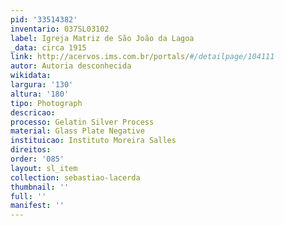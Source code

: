 ```yaml
---
pid: '33514382'
inventario: 037SL03102
label: Igreja Matriz de São João da Lagoa
_data: circa 1915
link: http://acervos.ims.com.br/portals/#/detailpage/104111
autor: Autoria desconhecida
wikidata: 
largura: '130'
altura: '180'
tipo: Photograph
descricao: 
processo: Gelatin Silver Process
material: Glass Plate Negative
instituicao: Instituto Moreira Salles
direitos: 
order: '085'
layout: sl_item
collection: sebastiao-lacerda
thumbnail: ''
full: ''
manifest: ''
---
```

